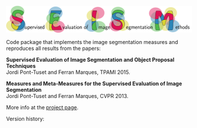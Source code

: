 ![seism](seism.png)

Code package that implements the image segmentation measures and reproduces all results from the papers:

**Supervised Evaluation of Image Segmentation and Object Proposal Techniques**<br/>
Jordi Pont-Tuset and Ferran Marques, TPAMI 2015.

**Measures and Meta-Measures for the Supervised Evaluation of Image Segmentation**<br/>
Jordi Pont-Tuset and Ferran Marques, CVPR 2013.

More info at the [project page](http://vision.ee.ethz.ch/~biwiproposals/seism/).

Version history:


